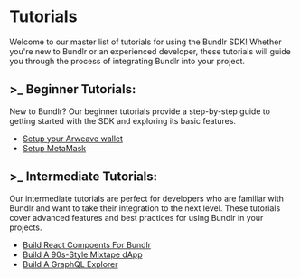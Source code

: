 # Tutorials

Welcome to our master list of tutorials for using the Bundlr SDK! Whether you're new to Bundlr or an experienced developer, these tutorials will guide you through the process of integrating Bundlr into your project.

## >\_ Beginner Tutorials:

New to Bundlr? Our beginner tutorials provide a step-by-step guide to getting started with the SDK and exploring its basic features.

-   [Setup your Arweave wallet](/hands-on/tutorials/arweave-wallet)
-   [Setup MetaMask](/hands-on/tutorials/setup-metamask)

## >\_ Intermediate Tutorials:

Our intermediate tutorials are perfect for developers who are familiar with Bundlr and want to take their integration to the next level. These tutorials cover advanced features and best practices for using Bundlr in your projects.

-   [Build React Compoents For Bundlr](/hands-on/tutorials/react-components)
-   [Build A 90s-Style Mixtape dApp](/hands-on/tutorials/mixtape-dapp)
-   [Build A GraphQL Explorer](/hands-on/tutorials/graphql-explorer)
